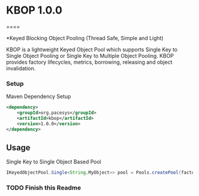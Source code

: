 # KBOP 1.0.0
====

*Keyed Blocking Object Pooling (Thread Safe, Simple and Light)

KBOP is a lightweight Keyed Object Pool which supports Single Key to Single Object Pooling or Single Key to Multiple Object Pooling.  KBOP provides factory lifecycles, metrics, borrowing, releasing and object invalidation.

### Setup

Maven Dependency Setup

```xml
<dependency>
	<groupId>org.pacesys</groupId>
	<artifactId>kbop</artifactId>
	<version>1.0.0</version>
</dependency>
```

## Usage

Single Key to Single Object Based Pool
```java
IKeyedObjectPool.Single<String,MyObject>> pool = Pools.createPool(factory));
````

### TODO Finish this Readme